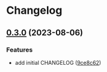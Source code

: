 # Changelog

## [0.3.0](https://github.com/nozomiishii/configs/compare/@nozomiishii/markdownlint-cli2-config-v0.2.0...@nozomiishii/markdownlint-cli2-config-v0.3.0) (2023-08-06)

### Features

- add initial CHANGELOG ([9ce8c62](https://github.com/nozomiishii/configs/commit/9ce8c62626daccb52d6855312820188fbb069a18))
